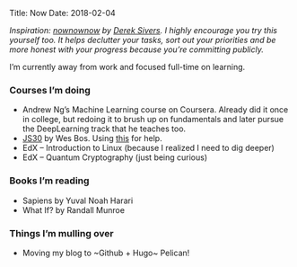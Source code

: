 Title: Now
Date: 2018-02-04

*Inspiration: [nownownow](http://nownownow.com/about) by [Derek Sivers](https://sivers.org/now). I highly encourage you try this yourself too. It helps declutter your tasks, sort out your priorities and be more honest with your progress because you’re committing publicly.*

I’m currently away from work and focused full-time on learning.

### Courses I’m doing

* Andrew Ng’s Machine Learning course on Coursera. Already did it once in college, but redoing it to brush up on fundamentals and later pursue the DeepLearning track that he teaches too.
* [JS30](https://courses.wesbos.com/) by Wes Bos. Using [this](https://yhabib.github.io/JavaScript30/) for help.
* EdX – Introduction to Linux (because I realized I need to dig deeper)
* EdX – Quantum Cryptography (just being curious)

### Books I’m reading

* Sapiens by Yuval Noah Harari
* What If? by Randall Munroe

### Things I’m mulling over

* Moving my blog to ~Github + Hugo~ Pelican!